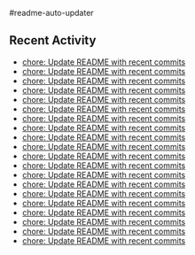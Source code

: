 #readme-auto-updater

## Recent Activity
<!-- LATEST_COMMITS:START -->
- [chore: Update README with recent commits](https://github.com/NEO1717/readme-auto-updater/commit/83837105bdc2eb25094a9ec06af46748b51856f6)
- [chore: Update README with recent commits](https://github.com/NEO1717/readme-auto-updater/commit/dd08260f06f95cf8ccb11967458221f84e793570)
- [chore: Update README with recent commits](https://github.com/NEO1717/readme-auto-updater/commit/4c724c1232b14a8d6cb29a24bf0ae4fa72416d3b)
- [chore: Update README with recent commits](https://github.com/NEO1717/readme-auto-updater/commit/3b2073ecc1f2b217064aedc01270eb450921091e)
- [chore: Update README with recent commits](https://github.com/NEO1717/readme-auto-updater/commit/e004ff06e14fcaeb7eb40c559b30ed1ea2407c94)
- [chore: Update README with recent commits](https://github.com/NEO1717/readme-auto-updater/commit/65b1c55489db9a610c7b8089391f02996a2253c7)
- [chore: Update README with recent commits](https://github.com/NEO1717/readme-auto-updater/commit/46e3b3e19b2cec40894b075a024408538840cdfc)
- [chore: Update README with recent commits](https://github.com/NEO1717/readme-auto-updater/commit/5fc9f7d6d78be2a34b3453ffef78d588731c1bf0)
- [chore: Update README with recent commits](https://github.com/NEO1717/readme-auto-updater/commit/2ac7e6e0e69771399aca014f2006228376f46285)
- [chore: Update README with recent commits](https://github.com/NEO1717/readme-auto-updater/commit/dfd77b4c304115757bb43b4f5a28a633a8a16c7b)
- [chore: Update README with recent commits](https://github.com/NEO1717/readme-auto-updater/commit/cb7fa62df137cdce421a922893e5c5b53f3db380)
- [chore: Update README with recent commits](https://github.com/NEO1717/readme-auto-updater/commit/45172d0a61e2810f996055404206c434cdf13d1e)
- [chore: Update README with recent commits](https://github.com/NEO1717/readme-auto-updater/commit/a6b30ff5416248ac8b9825a2f4eb77e04eaca691)
- [chore: Update README with recent commits](https://github.com/NEO1717/readme-auto-updater/commit/783d74fcaba8296a331331f6e8afff23243e0aaa)
- [chore: Update README with recent commits](https://github.com/NEO1717/readme-auto-updater/commit/54aa81a1c63b57089cfcb61e6dcbadeb8ef9409d)
- [chore: Update README with recent commits](https://github.com/NEO1717/readme-auto-updater/commit/3fe3cf6296346e8e3f19fcbe5c4f61ca138efa75)
- [chore: Update README with recent commits](https://github.com/NEO1717/readme-auto-updater/commit/036715ec2aa2d81aef1fbd8b991abcc94a624270)
- [chore: Update README with recent commits](https://github.com/NEO1717/readme-auto-updater/commit/91f91fd08e9b068756716cdde3dcb86b3c144b38)
- [chore: Update README with recent commits](https://github.com/NEO1717/readme-auto-updater/commit/3c5f38cdc1715730f58335d9f19819d2c2ef4f64)
- [chore: Update README with recent commits](https://github.com/NEO1717/readme-auto-updater/commit/d0d56d417e2c7178ff9a71b85c2522ce0796d568)
<!-- LATEST_COMMITS:END -->

